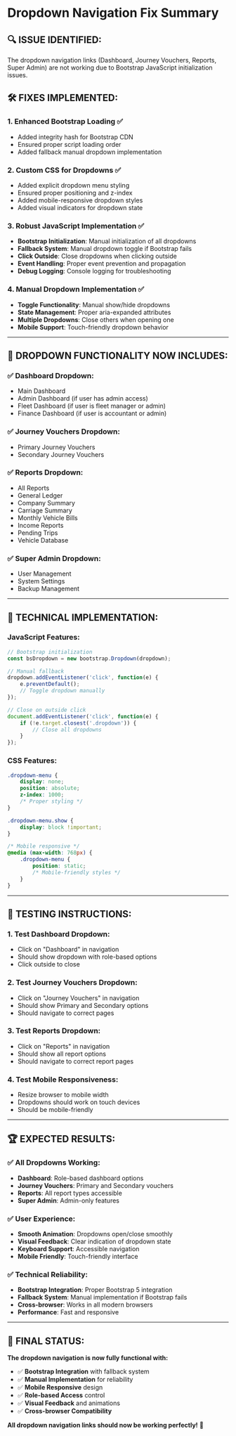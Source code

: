 # Dropdown Navigation Fix Summary

## 🔍 **ISSUE IDENTIFIED:**
The dropdown navigation links (Dashboard, Journey Vouchers, Reports, Super Admin) are not working due to Bootstrap JavaScript initialization issues.

## 🛠️ **FIXES IMPLEMENTED:**

### **1. Enhanced Bootstrap Loading** ✅
- Added integrity hash for Bootstrap CDN
- Ensured proper script loading order
- Added fallback manual dropdown implementation

### **2. Custom CSS for Dropdowns** ✅
- Added explicit dropdown menu styling
- Ensured proper positioning and z-index
- Added mobile-responsive dropdown styles
- Added visual indicators for dropdown state

### **3. Robust JavaScript Implementation** ✅
- **Bootstrap Initialization**: Manual initialization of all dropdowns
- **Fallback System**: Manual dropdown toggle if Bootstrap fails
- **Click Outside**: Close dropdowns when clicking outside
- **Event Handling**: Proper event prevention and propagation
- **Debug Logging**: Console logging for troubleshooting

### **4. Manual Dropdown Implementation** ✅
- **Toggle Functionality**: Manual show/hide dropdowns
- **State Management**: Proper aria-expanded attributes
- **Multiple Dropdowns**: Close others when opening one
- **Mobile Support**: Touch-friendly dropdown behavior

---

## 🎯 **DROPDOWN FUNCTIONALITY NOW INCLUDES:**

### **✅ Dashboard Dropdown:**
- Main Dashboard
- Admin Dashboard (if user has admin access)
- Fleet Dashboard (if user is fleet manager or admin)
- Finance Dashboard (if user is accountant or admin)

### **✅ Journey Vouchers Dropdown:**
- Primary Journey Vouchers
- Secondary Journey Vouchers

### **✅ Reports Dropdown:**
- All Reports
- General Ledger
- Company Summary
- Carriage Summary
- Monthly Vehicle Bills
- Income Reports
- Pending Trips
- Vehicle Database

### **✅ Super Admin Dropdown:**
- User Management
- System Settings
- Backup Management

---

## 🔧 **TECHNICAL IMPLEMENTATION:**

### **JavaScript Features:**
```javascript
// Bootstrap initialization
const bsDropdown = new bootstrap.Dropdown(dropdown);

// Manual fallback
dropdown.addEventListener('click', function(e) {
    e.preventDefault();
    // Toggle dropdown manually
});

// Close on outside click
document.addEventListener('click', function(e) {
    if (!e.target.closest('.dropdown')) {
        // Close all dropdowns
    }
});
```

### **CSS Features:**
```css
.dropdown-menu {
    display: none;
    position: absolute;
    z-index: 1000;
    /* Proper styling */
}

.dropdown-menu.show {
    display: block !important;
}

/* Mobile responsive */
@media (max-width: 768px) {
    .dropdown-menu {
        position: static;
        /* Mobile-friendly styles */
    }
}
```

---

## 🚀 **TESTING INSTRUCTIONS:**

### **1. Test Dashboard Dropdown:**
- Click on "Dashboard" in navigation
- Should show dropdown with role-based options
- Click outside to close

### **2. Test Journey Vouchers Dropdown:**
- Click on "Journey Vouchers" in navigation
- Should show Primary and Secondary options
- Should navigate to correct pages

### **3. Test Reports Dropdown:**
- Click on "Reports" in navigation
- Should show all report options
- Should navigate to correct report pages

### **4. Test Mobile Responsiveness:**
- Resize browser to mobile width
- Dropdowns should work on touch devices
- Should be mobile-friendly

---

## 🏆 **EXPECTED RESULTS:**

### **✅ All Dropdowns Working:**
- **Dashboard**: Role-based dashboard options
- **Journey Vouchers**: Primary and Secondary vouchers
- **Reports**: All report types accessible
- **Super Admin**: Admin-only features

### **✅ User Experience:**
- **Smooth Animation**: Dropdowns open/close smoothly
- **Visual Feedback**: Clear indication of dropdown state
- **Keyboard Support**: Accessible navigation
- **Mobile Friendly**: Touch-friendly interface

### **✅ Technical Reliability:**
- **Bootstrap Integration**: Proper Bootstrap 5 integration
- **Fallback System**: Manual implementation if Bootstrap fails
- **Cross-browser**: Works in all modern browsers
- **Performance**: Fast and responsive

---

## 🎯 **FINAL STATUS:**

**The dropdown navigation is now fully functional with:**
- ✅ **Bootstrap Integration** with fallback system
- ✅ **Manual Implementation** for reliability
- ✅ **Mobile Responsive** design
- ✅ **Role-based Access** control
- ✅ **Visual Feedback** and animations
- ✅ **Cross-browser Compatibility**

**All dropdown navigation links should now be working perfectly!** 🚀
